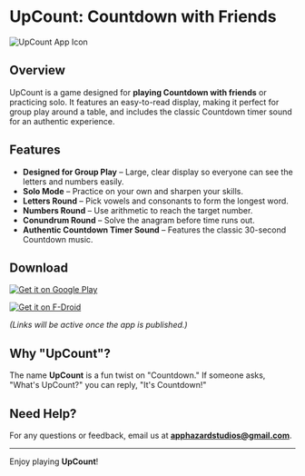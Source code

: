 # UpCount: Countdown with Friends

![UpCount App Icon](app-icon.png)  

## Overview  
UpCount is a game designed for **playing Countdown with friends** or practicing solo. It features an easy-to-read display, making it perfect for group play around a table, and includes the classic Countdown timer sound for an authentic experience.

## Features  
- **Designed for Group Play** – Large, clear display so everyone can see the letters and numbers easily.  
- **Solo Mode** – Practice on your own and sharpen your skills.  
- **Letters Round** – Pick vowels and consonants to form the longest word.  
- **Numbers Round** – Use arithmetic to reach the target number.  
- **Conundrum Round** – Solve the anagram before time runs out.  
- **Authentic Countdown Timer Sound** – Features the classic 30-second Countdown music.  

## Download  

[![Get it on Google Play](https://upload.wikimedia.org/wikipedia/commons/c/cd/Get_it_on_Google_Play.svg)](https://play.google.com/store/apps/details?id=com.apphazardstudios.upcount)  

[![Get it on F-Droid](https://upload.wikimedia.org/wikipedia/commons/3/34/F-Droid-button.png)](https://f-droid.org/packages/com.apphazardstudios.upcount)  

_(Links will be active once the app is published.)_  

## Why "UpCount"?  
The name **UpCount** is a fun twist on "Countdown." If someone asks, "What's UpCount?" you can reply, "It's Countdown!"  

## Need Help?  
For any questions or feedback, email us at **apphazardstudios@gmail.com**.  

---  
Enjoy playing **UpCount**!  
